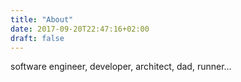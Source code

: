 ```yaml
---
title: "About"
date: 2017-09-20T22:47:16+02:00
draft: false
---
```


software engineer, developer, architect, dad, runner...